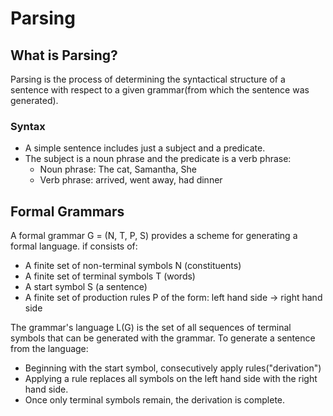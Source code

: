 # Parsing

## What is Parsing?

Parsing is the process of determining the syntactical structure of a sentence with respect to a given grammar(from which the sentence was generated).

### Syntax

- A simple sentence includes just a subject and a predicate.
- The subject is a noun phrase and the predicate is a verb phrase:
    - Noun phrase: The cat, Samantha, She
    - Verb phrase: arrived, went away, had dinner

## Formal Grammars

A  formal grammar G = (N, T, P, S) provides a scheme for generating a formal language. if consists of:

- A finite set of non-terminal symbols N (constituents)
- A finite set of terminal symbols T (words)
- A start symbol S (a sentence)
- A finite set of production rules P of the form: left hand side -> right hand side

The grammar's language L(G) is the set of all sequences of terminal symbols that can be generated with the grammar. To generate a sentence from the language:

- Beginning with the start symbol, consecutively apply rules("derivation")
- Applying a rule replaces all symbols on the left hand side with the right hand side.
- Once only terminal symbols remain, the derivation is complete.
 

